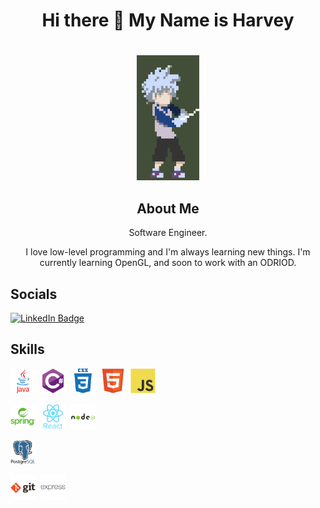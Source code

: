 

<div  align=center>
<h1>Hi there 👋 My Name is Harvey<h1>
</div>

<div>
<!-- <img src=ezgif.com-gif-maker.gif width=100height=100> -->
 <!-- style="float: center;" -->
 <p align=center>
 <img src="ezgif.com-gif-maker.gif" width=100 height=200>
 </p>
  <div align=center>
  <h2>About Me</h2>
  Software Engineer.
  
  I love low-level programming and I'm always learning new things. I'm currently learning OpenGL, and soon to work with an ODRIOD.
   
  </div>
</div>

## Socials

  <a href="https://www.linkedin.com/in/harvey_munoz1/">
    <img src="https://img.shields.io/badge/LinkedIn-blue?style=for-the-badge&logo=linkedin&logoColor=white" alt="LinkedIn Badge"/>
  </a>





## Skills
<p>
  <img src="https://github.com/devicons/devicon/blob/master/icons/java/java-original-wordmark.svg" title="Java" alt="Java" width="40" height="40"/>&nbsp;
  <img src=https://github.com/devicons/devicon/blob/master/icons/csharp/csharp-original.svg title="C#" alt="CSharp" width="40" height="40"/>&nbsp;
  <img src="https://github.com/devicons/devicon/blob/master/icons/css3/css3-plain-wordmark.svg"  title="CSS3" alt="CSS" width="40" height="40"/>&nbsp;
  <img src="https://github.com/devicons/devicon/blob/master/icons/html5/html5-original.svg" title="HTML5" alt="HTML" width="40" height="40"/>&nbsp;
  <img src="https://github.com/devicons/devicon/blob/master/icons/javascript/javascript-original.svg" title="JavaScript" alt="JavaScript" width="40" height="40"/>&nbsp;
   

  <img src="https://github.com/devicons/devicon/blob/master/icons/spring/spring-original-wordmark.svg" title="Spring" alt="Spring" width="40" height="40"/>&nbsp;
  <img src="https://github.com/devicons/devicon/blob/master/icons/react/react-original-wordmark.svg" title="React" alt="React" width="40" height="40"/>&nbsp;
<img src="https://github.com/devicons/devicon/blob/master/icons/nodejs/nodejs-original-wordmark.svg" title="NodeJS" alt="NodeJS" width="40" height="40"/>&nbsp;


  <img src="https://github.com/devicons/devicon/blob/master/icons/postgresql/postgresql-original-wordmark.svg" title="POSTGRESQL"  alt="POSTGRESQL" width="40" height="40"/>&nbsp;

 <img src="https://github.com/devicons/devicon/blob/master/icons/git/git-original-wordmark.svg" title="GIT" alt="GIT" width="40" height="40"/>&nbsp;
<img src="https://github.com/devicons/devicon/blob/master/icons/express/express-original-wordmark.svg" title="EXPRESS" alt="EXPRESS" width="40" height="40"/>&nbsp;

</p>

